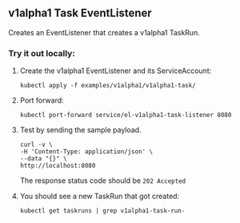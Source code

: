 ## v1alpha1 Task EventListener

Creates an EventListener that creates a v1alpha1 TaskRun.

### Try it out locally:

1. Create the v1alpha1 EventListener and its ServiceAccount:

   ```shell script
   kubectl apply -f examples/v1alpha1/v1alpha1-task/
   ```

1. Port forward:

   ```shell script
   kubectl port-forward service/el-v1alpha1-task-listener 8080
   ```

1. Test by sending the sample payload.

   ```shell script
   curl -v \
   -H 'Content-Type: application/json' \
   --data "{}" \
   http://localhost:8080
   ```

   The response status code should be `202 Accepted`

1. You should see a new TaskRun that got created:

   ```shell script
   kubectl get taskruns | grep v1alpha1-task-run-
   ```
